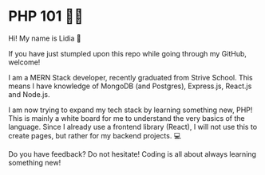 # PHP 101 🧑‍🔬

Hi! My name is Lidia 👋

If you have just stumpled upon this repo while going through my GitHub, welcome! 

I am a MERN Stack developer, recently graduated from Strive School. This means I have knowledge of MongoDB (and Postgres), Express.js, React.js and Node.js. 

I am now trying to expand my tech stack by learning something new, PHP! 
This is mainly a white board for me to understand the very basics of the language. Since I already use a frontend library (React), I will not use this to create pages, but rather for my backend projects. 💻

Do you have feedback? Do not hesitate! Coding is all about always learning something new! 
 
